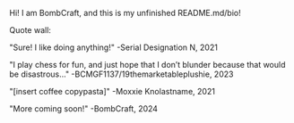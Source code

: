 Hi! I am BombCraft, and this is my unfinished README.md/bio!

Quote wall:

"Sure! I like doing anything!" -Serial Designation N, 2021

"I play chess for fun, and just hope that I don’t blunder because that would be disastrous..." -BCMGF1137/19themarketableplushie, 2023

"[insert coffee copypasta]" -Moxxie Knolastname, 2021

"More coming soon!" -BombCraft, 2024
